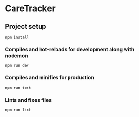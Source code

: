 # CareTracker

## Project setup
```
npm install
```

### Compiles and hot-reloads for development along with nodemon
```
npm run dev
```

### Compiles and minifies for production
```
npm run test
```

### Lints and fixes files
```
npm run lint
```
